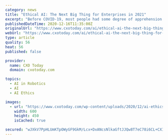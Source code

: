 ```yaml
---
category: news
title: "Ethical AI: The Next Big Thing for Enterprises in 2021"
excerpt: "Before COVID-19, most people had some degree of apprehension about robots and artificial intelligence (AI). While the initial dilemma of the technology was shap"
publishedDateTime: 2020-12-16T11:35:00Z
originalUrl: "https://www.cxotoday.com/ai/ethical-ai-the-next-big-thing-for-enterprises-in-2021/"
webUrl: "https://www.cxotoday.com/ai/ethical-ai-the-next-big-thing-for-enterprises-in-2021/"
type: article
quality: 56
heat: 56
published: false

provider:
  name: CXO Today
  domain: cxotoday.com

topics:
  - AI in Robotics
  - AI
  - AI Ethics

images:
  - url: "https://www.cxotoday.com/wp-content/uploads/2020/12/ai-ethics.jpg"
    width: 600
    height: 450
    isCached: true

secured: "wJXkV7PpHLUmKTpOWyGF9GkM/Lcx+DxANcsNlkaGftJJQw8T7eC78i6CL+CXI3KR9+UhlEI65X5aO67WoAg5Q0D0zspqqKDa9PLM2OZrGvnOP2MP9cgR3cWCh2M7o33dsFrfD9H/Gc090U9NToe2kGMtEzRSSG0evNSEGL7TMk+lwq6qDSWgKwhN7LGgGQVhwd8C2eVL/T3a6u6aihqtk/06Y5gXzQNLXe0rnOc92W2uwJGCux2EwoxJodRh3XEISLwH4mgY4nNjG2+bppo/UgsuH/tikTFIjkm9+fUh0sBeiqWdwqNeJwkhUyE1/NnRoRBeItd7R6523ZiDEdjodtkX7mARmyAgj5EnM/qTE4w=;G2kpSNehxjXC4HpAe0ZgKg=="
---
```


